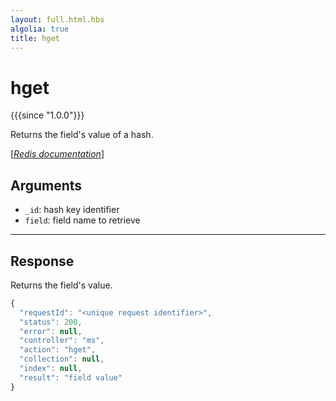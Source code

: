 ```yaml
---
layout: full.html.hbs
algolia: true
title: hget
---
```



# hget

{{{since "1.0.0"}}}

Returns the field's value of a hash.

[[_Redis documentation_]](https://redis.io/commands/hget)


## Arguments

* `_id`: hash key identifier
* `field`: field name to retrieve

---

## Response

Returns the field's value.

```javascript
{
  "requestId": "<unique request identifier>",
  "status": 200,
  "error": null,
  "controller": "ms",
  "action": "hget",
  "collection": null,
  "index": null,
  "result": "field value"
}
```
